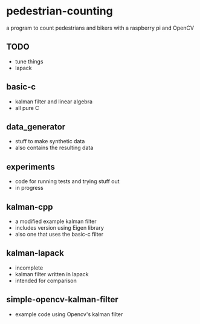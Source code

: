 # pedestrian-counting
a program to count pedestrians and bikers with a raspberry pi and OpenCV

## TODO
  * tune things
  * lapack

## basic-c
  * kalman filter and linear algebra
  * all pure C

## data_generator
  * stuff to make synthetic data
  * also contains the resulting data

## experiments
  * code for running tests and trying stuff out
  * in progress

## kalman-cpp
  * a modified example kalman filter
  * includes version using Eigen library
  * also one that uses the basic-c filter

## kalman-lapack
  * incomplete
  * kalman filter written in lapack
  * intended for comparison

## simple-opencv-kalman-filter
  * example code using Opencv's kalman filter